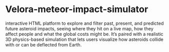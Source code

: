 # Velora-meteor-impact-simulator
interactive HTML platform to explore and filter past, present, and predicted future asteroid impacts, seeing where they hit on a live map, how they affect people and what the global costs might be. It’s paired with a realistic 3D physics-based simulation that lets users visualize how asteroids collide with or can be deflected from Earth.
